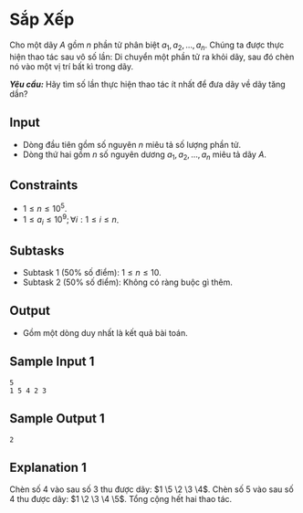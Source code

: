# Sắp Xếp

Cho một dãy $A$ gồm $n$ phần tử phân biệt $a_1, a_2, \dots, a_n$. Chúng ta được thực hiện thao tác sau vô số lần: Di chuyển một phần tử ra khỏi dãy, sau đó chèn nó vào một vị trí bất kì trong dãy.

***Yêu cầu:*** Hãy tìm số lần thực hiện thao tác ít nhất để đưa dãy về dãy tăng dần?

## Input

- Dòng đầu tiên gồm số nguyên $n$ miêu tả số lượng phần tử.
- Dòng thứ hai gồm $n$ số nguyên dương $a_1, a_2, \dots, a_n$ miêu tả dãy $A$.

## Constraints

- $1 \le n \le 10^5$.
- $1 \le a_i \le 10^9; \forall i: 1 \le i \le n$.

## Subtasks

- Subtask $1$ ($50\%$ số điểm): $1 \le n \le 10$.
- Subtask $2$ ($50\%$ số điểm): Không có ràng buộc gì thêm.

## Output

- Gồm một dòng duy nhất là kết quả bài toán.

## Sample Input 1

```
5
1 5 4 2 3 
```

## Sample Output 1

```
2
```

## Explanation 1

Chèn số $4$ vào sau số $3$ thu được dãy: $1 \5 \2 \3 \4$.
Chèn số $5$ vào sau số $4$ thu được dãy: $1 \2 \3 \4 \5$.
Tổng cộng hết hai thao tác.
